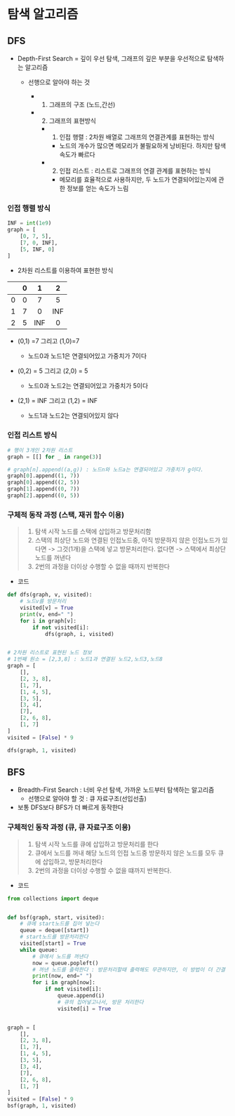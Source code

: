 # 탐색 알고리즘

## DFS

- Depth-First Search = 깊이 우선 탐색, 그래프의 깊은 부분을 우선적으로 탐색하는 알고리즘
    - 선행으로 알아야 하는 것

        -
            1. 그래프의 구조 (노드,간선)
        -
            2. 그래프의 표현방식

            -
                1. 인접 행렬 : 2차원 배열로 그래프의 연결관계를 표현하는 방식

                - 노드의 개수가 많으면 메모리가 불필요하게 낭비된다. 하지만 탐색속도가 빠르다
            -
                2. 인접 리스트 : 리스트로 그래프의 연결 관계를 표현하는 방식

                - 메모리를 효율적으로 사용하지만, 두 노드가 연결되어있는지에 관한 정보를 얻는 속도가 느림

### 인접 행렬 방식

```python
INF = int(1e9)
graph = [
    [0, 7, 5],
    [7, 0, INF],
    [5, INF, 0]
]
```

- 2차원 리스트를 이용하여 표현한 방식

| |0|1|2|
|---|---|:---:|:---:|
|0|0|7|5|
|1|7|0|INF|
|2|5|INF|0|

- (0,1) =7 그리고 (1,0)=7
    - 노드0과 노드1은 연결되어있고 가중치가 7이다

- (0,2) = 5 그리고 (2,0) = 5
    - 노드0과 노드2는 연결되어있고 가중치가 5이다

- (2,1) = INF 그리고 (1,2) = INF
    - 노드1과 노드2는 연결되어있지 않다

### 인접 리스트 방식

```python
# 행이 3개인 2차원 리스트
graph = [[] for _ in range(3)]

# graph[n].append((a,g)) : 노드n와 노드a는 연결되어있고 가중치가 g이다.
graph[0].append((1, 7))
graph[0].append((2, 5))
graph[1].append((0, 7))
graph[2].append((0, 5))
```

### 구체적 동작 과정 (스택, 재귀 함수 이용)

> 1. 탐색 시작 노드를 스택에 삽입하고 방문처리함
> 2. 스택의 최상단 노드와 연결된 인접노드중, 아직 방문하지 않은 인접노드가 있다면 -> 그것(1개)을 스택에 넣고 방문처리한다. 없다면 -> 스택에서 최상단 노드를 꺼낸다
> 3. 2번의 과정을 더이상 수행할 수 없을 때까지 반복한다

- 코드

```python
def dfs(graph, v, visited):
    # 노드v를 방문처리
    visited[v] = True
    print(v, end=" ")
    for i in graph[v]:
        if not visited[i]:
            dfs(graph, i, visited)


# 2차원 리스트로 표현된 노드 정보
# 1번째 원소 = [2,3,8] : 노드1과 연결된 노드2,노드3,노드8
graph = [
    [],
    [2, 3, 8],
    [1, 7],
    [1, 4, 5],
    [3, 5],
    [3, 4],
    [7],
    [2, 6, 8],
    [1, 7]
]
visited = [False] * 9

dfs(graph, 1, visited)
```

## BFS

- Breadth-First Search : 너비 우선 탐색, 가까운 노드부터 탐색하는 알고리즘
    - 선행으로 알아야 할 것 : 큐 자료구조(선입선출)
- 보통 DFS보다 BFS가 더 빠르게 동작한다

### 구체적인 동작 과정 (큐, 큐 자료구조 이용)

> 1. 탐색 시작 노드를 큐에 삽입하고 방문처리를 한다
> 2. 큐에서 노드를 꺼내 해당 노드의 인접 노드중 방문하지 않은 노드를 모두 큐에 삽입하고, 방문처리한다
> 3. 2번의 과정을 더이상 수행할 수 없을 떄까지 반복한다.

- 코드

```python
from collections import deque


def bsf(graph, start, visited):
    # 큐에 start노드를 집어 넣는다
    queue = deque([start])
    # start노드를 방문처리한다
    visited[start] = True
    while queue:
        # 큐에서 노드를 꺼낸다
        now = queue.popleft()
        # 꺼낸 노드를 출력한다 : 방문처리할때 출력해도 무관하지만, 이 방법이 더 간결
        print(now, end=" ")
        for i in graph[now]:
            if not visited[i]:
                queue.append(i)
                # 큐의 집어넣고나서, 방문 처리한다
                visited[i] = True


graph = [
    [],
    [2, 3, 8],
    [1, 7],
    [1, 4, 5],
    [3, 5],
    [3, 4],
    [7],
    [2, 6, 8],
    [1, 7]
]
visited = [False] * 9
bsf(graph, 1, visited)
```